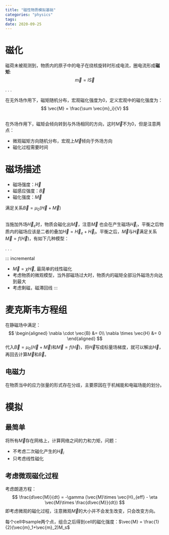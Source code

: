 ```yaml
---
title: "磁性物质模拟基础"
categories: "physics"
tags: 
date: 2020-09-25
---
```


# 磁化

磁荷未被观测到，物质内的原子中的电子在绕核旋转时形成电流，圈电流形成**磁矩**:
$$
\vec{m} = I\vec{S}
$$ 	

. . .


在无外场作用下，磁矩随机分布，宏观磁化强度为0，定义宏观中的磁化强度为：
$$
\vec{M} = \frac{\sum \vec{m}_i}{V}
$$ 

## 

在外场作用下，磁矩会倾向转到与外场相同的方向，这时$\vec{M}$不为0，但是注意两点：

* 微观磁矩方向随机分布，宏观上$\vec{M}$倾向于外场方向
* 磁化过程需要时间

# 磁场描述

* 磁场强度：$\vec{H}$
* 磁感应强度：$\vec{B}$ 
* 磁化强度：$\vec{M}$ 

满足关系$\vec{B}=\mu_0(\vec{H}+\vec{M})$  

## 

当施加外场$\vec{H}_e$时，物质会磁化出$\vec{M}$，注意$\vec{M}$ 也会在产生磁场$\vec{H}_i$，平衡之后物质内的磁场应该是二者的叠加$\vec{H}=\vec{H}_e+\vec{H}_i$。平衡之后，$\vec{M}$与$\vec{H}$满足关系$\vec{M}=f(\vec{H})$，有如下几种模型：

. . .

::: incremental

* $\vec{M}=\chi \vec{H}$, 最简单的线性磁化
* 考虑物质的微观模型，当外部磁场过大时，物质内的磁矩全部沿外磁场方向达到最大
* 考虑剩磁，磁滞回线
:::

# 麦克斯韦方程组

在静磁场中满足：
$$
\begin{aligned}
				\nabla \cdot \vec{B} &= 0\\
				\nabla \times \vec{H} &= 0
\end{aligned}
$$ 
代入$\vec{B}=\mu_0(\vec{H}+\vec{M})$和$\vec{M}=f(\vec{H})$，将$\vec{H}$写成标量场梯度，就可以解出$\vec{H}$，再回去计算$\vec{M}$和$\vec{B}$。

## 电磁力

在物质当中的应力张量的形式存在分歧，主要原因在于机械能和电磁场能的划分。

# 模拟

## 最简单

将所有$\vec{M}$存在网格上，计算网络之间的力和力矩，问题：

* 不考虑二次磁化产生的$\vec{H}_i$
* 只考虑线性磁化

## 考虑微观磁化过程

考虑朗道方程：
$$
\frac{d\vec{M}}{dt} = -\gamma (\vec{M}\times \vec{H}_{eff} - \eta \vec{M}\times \frac{d\vec{M}}{dt})
$$ 
即考虑微观的磁化过程，注意微观$\vec{M}$的大小并不会发生改变，只会改变方向。

每个cell中sample两个点，组合之后得到cell的磁化强度：$\vec{M} = \frac{1}{2}(\vec{m}_1+\vec{m}_2)M_s$
